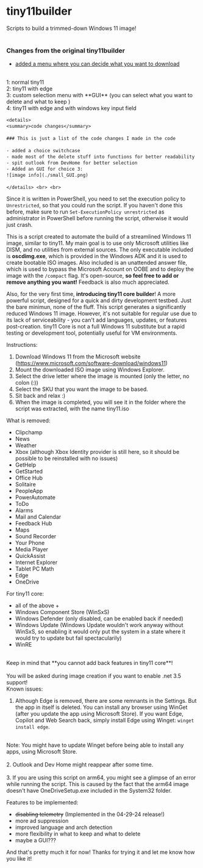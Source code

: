 # tiny11builder

Scripts to build a trimmed-down Windows 11 image!
<br>
<br>
### Changes from the original tiny11builder
- <u>added a menu where you can decide what you want to download </u>
<br>
1: normal tiny11 <br>
2: tiny11 with edge <br>
3: custom selection menu with **GUI** (you can select what you want to delete and what to keep ) <br>
4: tiny11 with edge and with windows key input field <br>

    <details>
    <summary>code changes</summary>

    ### This is just a list of the code changes I made in the code  

    - added a choice switchcase
    - made most of the delete stuff into functions for better readability
    - spit outlook from DevHome for better selection
    - Added an GUI for choice 3: 
    ![image info](./small_GUI.png)
    
    </details> <br> <br>

Since it is written in PowerShell, you need to set the execution policy to  `Unrestricted`, so that you could run the script.
If you haven't done this before, make sure to run `Set-ExecutionPolicy unrestricted` as administrator in PowerShell before running the script, otherwise it would just crash.


This is a script created to automate the build of a streamlined Windows 11 image, similar to tiny11.
My main goal is to use only Microsoft utilities like DISM, and no utilities from external sources. The only executable included is **oscdimg.exe**, which is provided in the Windows ADK and it is used to create bootable ISO images. 
Also included is an unattended answer file, which is used to bypass the Microsoft Account on OOBE and to deploy the image with the `/compact` flag.
It's open-source, **so feel free to add or remove anything you want!** Feedback is also much appreciated.

Also, for the very first time, **introducing tiny11 core builder**! A more powerful script, designed for a quick and dirty development testbed. Just the bare minimun, none of the fluff. 
This script generates a significantly reduced Windows 11 image. However, it's not suitable for regular use due to its lack of serviceability - you can't add languages, updates, or features post-creation. tiny11 Core is not a full Windows 11 substitute but a rapid testing or development tool, potentially useful for VM environments.

Instructions:

1. Download Windows 11 from the Microsoft website (<https://www.microsoft.com/software-download/windows11>)
2. Mount the downloaded ISO image using Windows Explorer.
3. Select the drive letter where the image is mounted (only the letter, no colon (:))
4. Select the SKU that you want the image to be based.
5. Sit back and relax :)
6. When the image is completed, you will see it in the folder where the script was extracted, with the name tiny11.iso

What is removed:

- Clipchamp
- News
- Weather
- Xbox (although Xbox Identity provider is still here, so it should be possible to be reinstalled with no issues)
- GetHelp
- GetStarted
- Office Hub
- Solitaire
- PeopleApp
- PowerAutomate
- ToDo
- Alarms
- Mail and Calendar
- Feedback Hub
- Maps
- Sound Recorder
- Your Phone
- Media Player
- QuickAssist
- Internet Explorer
- Tablet PC Math
- Edge
- OneDrive

For tiny11 core:
- all of the above +
- Windows Component Store (WinSxS)
- Windows Defender (only disabled, can be enabled back if needed)
- Windows Update (Windows Update wouldn't work anyway without WinSxS, so enabling it would only put the system in a state where it would try to update but fail spectacularily)
- WinRE
<br>
Keep in mind that **you cannot add back features in tiny11 core**!
</br>
<br>
You will be asked during image creation if you want to enable .net 3.5 support!
</br>
Known issues:

1. Although Edge is removed, there are some remnants in the Settings. But the app in itself is deleted. You can install any browser using WinGet (after you update the app using Microsoft Store). If you want Edge, Copilot and Web Search back, simply install Edge using Winget: `winget install edge`.
<br>
Note: You might have to update Winget before being able to install any apps, using Microsoft Store.
<br>
</br>
2. Outlook and Dev Home might reappear after some time.
<br>
</br>
3. If you are using this script on arm64, you might see a glimpse of an error while running the script. This is caused by the fact that the arm64 image doesn't have OneDriveSetup.exe included in the System32 folder.

Features to be implemented:
- ~~disabling telemetry~~ (Implemented in the 04-29-24 release!)
- more ad suppression
- improved language and arch detection
- more flexibility in what to keep and what to delete
- maybe a GUI???

And that's pretty much it for now!
Thanks for trying it and let me know how you like it!
